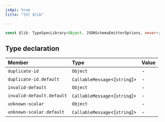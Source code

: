 ```yaml
---
jsApi: true
title: "[V] $lib"

---
```

```ts
const $lib: TypeSpecLibrary<Object, JSONSchemaEmitterOptions, never>;
```

## Type declaration

| Member | Type | Value |
| :------ | :------ | :------ |
| `duplicate-id` | `Object` | - |
| `duplicate-id.default` | `CallableMessage`<[`string`]\> | - |
| `invalid-default` | `Object` | - |
| `invalid-default.default` | `CallableMessage`<[`string`]\> | - |
| `unknown-scalar` | `Object` | - |
| `unknown-scalar.default` | `CallableMessage`<[`string`]\> | - |
